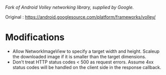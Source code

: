 _Fork of Android Volley networking library, supplied by Google._

Original : https://android.googlesource.com/platform/frameworks/volley/

Modifications
=============
* Allow NetworkImageView to specify a target width and height. Scaleup the downloaded image if it is smaller than the target dimensions.
* Don't treat HTTP status codes < 500 as request errors. Assume 4xx status codes will be handled on the client side in the response callback.
